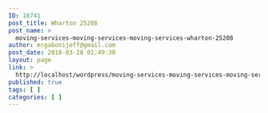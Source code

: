 ```yaml
---
ID: 10741
post_title: Wharton 25208
post_name: >
  moving-services-moving-services-moving-services-wharton-25208
author: mrgabonijeff@gmail.com
post_date: 2018-03-28 01:49:30
layout: page
link: >
  http://localhost/wordpress/moving-services-moving-services-moving-services-wharton-25208/
published: true
tags: [ ]
categories: [ ]
---
```


